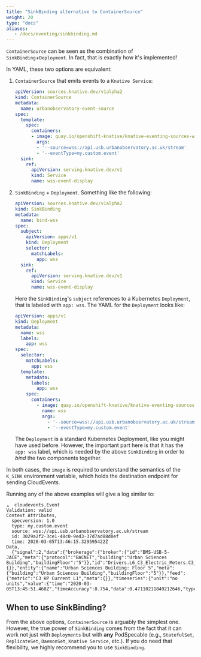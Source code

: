 ```yaml
---
title: "SinkBinding alternative to ContainerSource"
weight: 20
type: "docs"
aliases:
   - /docs/eventing/sinkbinding.md
---
```


`ContainerSource` can be seen as the combination of `SinkBinding`+`Deployment`. In fact, that 
is exactly how it's implemented! 

In YAML, these two options are equivalent:

1. `ContainerSource` that emits events to a `Knative Service`:

    ```yaml
    apiVersion: sources.knative.dev/v1alpha2
    kind: ContainerSource
    metadata:
      name: urbanobservatory-event-source
    spec:
      template:
        spec:
          containers:
          - image: quay.io/openshift-knative/knative-eventing-sources-websocketsource:latest
            args:
            - '--source=wss://api.usb.urbanobservatory.ac.uk/stream'
            - '--eventType=my.custom.event'
      sink:
        ref:
          apiVersion: serving.knative.dev/v1
          kind: Service
          name: wss-event-display
    ```

2. `SinkBinding` + `Deployment`. Something like the following:

    ```yaml
    apiVersion: sources.knative.dev/v1alpha2
    kind: SinkBinding
    metadata:
      name: bind-wss
    spec:
      subject:
        apiVersion: apps/v1
        kind: Deployment
        selector:
          matchLabels:
            app: wss
      sink:
        ref:
          apiVersion: serving.knative.dev/v1
          kind: Service
          name: wss-event-display
    ```

    Here the `SinkBinding`'s `subject` references to a Kubernetes `Deployment`, that is labeled with `app: wss`. 
    The YAML for the `Deployment` looks like:

    ```yaml
    apiVersion: apps/v1
    kind: Deployment
    metadata:
      name: wss
      labels:
        app: wss
    spec:
      selector:
        matchLabels:
          app: wss
      template:
        metadata:
          labels:
            app: wss
        spec:
          containers:
            - image: quay.io/openshift-knative/knative-eventing-sources-websocketsource:latest
              name: wss
              args:
                - '--source=wss://api.usb.urbanobservatory.ac.uk/stream'
                - '--eventType=my.custom.event'
    ```

    The `Deployment` is a standard Kubernetes Deployment, like you might have used before. However, the important part 
    here is that it has the `app: wss` label, which is needed by the above `SinkBinding` in order to _bind_ the
    two components together.

In both cases, the `image` is required to understand the semantics of the `K_SINK` environment variable, which holds 
the destination endpoint for sending CloudEvents.

Running any of the above examples will give a log similar to:

```
☁️  cloudevents.Event
Validation: valid
Context Attributes,
  specversion: 1.0
  type: my.custom.event
  source: wss://api.usb.urbanobservatory.ac.uk/stream
  id: 3029a2f2-3ce1-48c0-9ed3-37d7ad88d0ef
  time: 2020-03-05T13:46:15.329595422Z
Data,
  {"signal":2,"data":{"brokerage":{"broker":{"id":"BMS-USB-5-JACE","meta":{"protocol":"BACNET","building":"Urban Sciences Building","buildingFloor":"5"}},"id":"Drivers.L6_C3_Electric_Meters.C3_Mechcanical_Plant.points.C3_HP_Current_L1","meta":{}},"entity":{"name":"Urban Sciences Building: Floor 5","meta":{"building":"Urban Sciences Building","buildingFloor":"5"}},"feed":{"metric":"C3 HP Current L1","meta":{}},"timeseries":{"unit":"no units","value":{"time":"2020-03-05T13:45:51.468Z","timeAccuracy":8.754,"data":0.47110211849212646,"type":"Real"}}},"recipients":0}
```

## When to use SinkBinding?

From the above options, `ContainerSource` is arguably the simplest one. 
However, the true power of `SinkBinding` comes from the fact that it can work not just with `Deployments` 
but with **any** PodSpecable (e.g., `StatefulSet`, `ReplicateSet`, `DaemonSet`, `Knative Service`, etc.). 
If you do need that flexibility, we highly recommend you to use `SinkBinding`.
